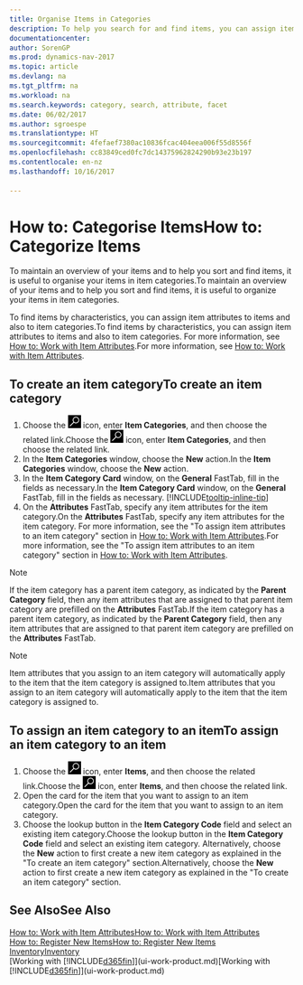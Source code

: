 ```yaml
---
title: Organise Items in Categories
description: To help you search for and find items, you can assign item attributes and organise items in categories.
documentationcenter: 
author: SorenGP
ms.prod: dynamics-nav-2017
ms.topic: article
ms.devlang: na
ms.tgt_pltfrm: na
ms.workload: na
ms.search.keywords: category, search, attribute, facet
ms.date: 06/02/2017
ms.author: sgroespe
ms.translationtype: HT
ms.sourcegitcommit: 4fefaef7380ac10836fcac404eea006f55d8556f
ms.openlocfilehash: cc83849ced0fc7dc14375962824290b93e23b197
ms.contentlocale: en-nz
ms.lasthandoff: 10/16/2017

---
```

# <a name="how-to-categorize-items"></a><span data-ttu-id="3bece-103">How to: Categorise Items</span><span class="sxs-lookup"><span data-stu-id="3bece-103">How to: Categorize Items</span></span>
<span data-ttu-id="3bece-104">To maintain an overview of your items and to help you sort and find items, it is useful to organise your items in item categories.</span><span class="sxs-lookup"><span data-stu-id="3bece-104">To maintain an overview of your items and to help you sort and find items, it is useful to organize your items in item categories.</span></span>

<span data-ttu-id="3bece-105">To find items by characteristics, you can assign item attributes to items and also to item categories.</span><span class="sxs-lookup"><span data-stu-id="3bece-105">To find items by characteristics, you can assign item attributes to items and also to item categories.</span></span> <span data-ttu-id="3bece-106">For more information, see [How to: Work with Item Attributes](inventory-how-work-item-attributes.md).</span><span class="sxs-lookup"><span data-stu-id="3bece-106">For more information, see [How to: Work with Item Attributes](inventory-how-work-item-attributes.md).</span></span>

## <a name="to-create-an-item-category"></a><span data-ttu-id="3bece-107">To create an item category</span><span class="sxs-lookup"><span data-stu-id="3bece-107">To create an item category</span></span>
1. <span data-ttu-id="3bece-108">Choose the ![Search for Page or Report](media/ui-search/search_small.png "Search for Page or Report icon") icon, enter **Item Categories**, and then choose the related link.</span><span class="sxs-lookup"><span data-stu-id="3bece-108">Choose the ![Search for Page or Report](media/ui-search/search_small.png "Search for Page or Report icon") icon, enter **Item Categories**, and then choose the related link.</span></span>
2. <span data-ttu-id="3bece-109">In the **Item Categories** window, choose the **New** action.</span><span class="sxs-lookup"><span data-stu-id="3bece-109">In the **Item Categories** window, choose the **New** action.</span></span>
3. <span data-ttu-id="3bece-110">In the **Item Category Card** window, on the **General** FastTab, fill in the fields as necessary.</span><span class="sxs-lookup"><span data-stu-id="3bece-110">In the **Item Category Card** window, on the **General** FastTab, fill in the fields as necessary.</span></span> [!INCLUDE[tooltip-inline-tip](includes/tooltip-inline-tip_md.md)]
4. <span data-ttu-id="3bece-111">On the **Attributes** FastTab, specify any item attributes for the item category.</span><span class="sxs-lookup"><span data-stu-id="3bece-111">On the **Attributes** FastTab, specify any item attributes for the item category.</span></span> <span data-ttu-id="3bece-112">For more information, see the "To assign item attributes to an item category" section in [How to: Work with Item Attributes](inventory-how-work-item-attributes.md).</span><span class="sxs-lookup"><span data-stu-id="3bece-112">For more information, see the "To assign item attributes to an item category" section in [How to: Work with Item Attributes](inventory-how-work-item-attributes.md).</span></span>

> [!NOTE]  
>   <span data-ttu-id="3bece-113">If the item category has a parent item category, as indicated by the **Parent Category** field, then any item attributes that are assigned to that parent item category are prefilled on the **Attributes** FastTab.</span><span class="sxs-lookup"><span data-stu-id="3bece-113">If the item category has a parent item category, as indicated by the **Parent Category** field, then any item attributes that are assigned to that parent item category are prefilled on the **Attributes** FastTab.</span></span>

> [!NOTE]  
>   <span data-ttu-id="3bece-114">Item attributes that you assign to an item category will automatically apply to the item that the item category is assigned to.</span><span class="sxs-lookup"><span data-stu-id="3bece-114">Item attributes that you assign to an item category will automatically apply to the item that the item category is assigned to.</span></span>

## <a name="to-assign-an-item-category-to-an-item"></a><span data-ttu-id="3bece-115">To assign an item category to an item</span><span class="sxs-lookup"><span data-stu-id="3bece-115">To assign an item category to an item</span></span>
1. <span data-ttu-id="3bece-116">Choose the ![Search for Page or Report](media/ui-search/search_small.png "Search for Page or Report icon") icon, enter **Items**, and then choose the related link.</span><span class="sxs-lookup"><span data-stu-id="3bece-116">Choose the ![Search for Page or Report](media/ui-search/search_small.png "Search for Page or Report icon") icon, enter **Items**, and then choose the related link.</span></span>
2. <span data-ttu-id="3bece-117">Open the card for the item that you want to assign to an item category.</span><span class="sxs-lookup"><span data-stu-id="3bece-117">Open the card for the item that you want to assign to an item category.</span></span>
3. <span data-ttu-id="3bece-118">Choose the lookup button in the **Item Category Code** field and select an existing item category.</span><span class="sxs-lookup"><span data-stu-id="3bece-118">Choose the lookup button in the **Item Category Code** field and select an existing item category.</span></span> <span data-ttu-id="3bece-119">Alternatively, choose the **New** action to first create a new item category as explained in the "To create an item category" section.</span><span class="sxs-lookup"><span data-stu-id="3bece-119">Alternatively, choose the **New** action to first create a new item category as explained in the "To create an item category" section.</span></span>

## <a name="see-also"></a><span data-ttu-id="3bece-120">See Also</span><span class="sxs-lookup"><span data-stu-id="3bece-120">See Also</span></span>
[<span data-ttu-id="3bece-121">How to: Work with Item Attributes</span><span class="sxs-lookup"><span data-stu-id="3bece-121">How to: Work with Item Attributes</span></span>](inventory-how-work-item-attributes.md)  
[<span data-ttu-id="3bece-122">How to: Register New Items</span><span class="sxs-lookup"><span data-stu-id="3bece-122">How to: Register New Items</span></span>](inventory-how-register-new-items.md)  
[<span data-ttu-id="3bece-123">Inventory</span><span class="sxs-lookup"><span data-stu-id="3bece-123">Inventory</span></span>](inventory-manage-inventory.md)  
<span data-ttu-id="3bece-124">[Working with [!INCLUDE[d365fin](includes/d365fin_md.md)]](ui-work-product.md)</span><span class="sxs-lookup"><span data-stu-id="3bece-124">[Working with [!INCLUDE[d365fin](includes/d365fin_md.md)]](ui-work-product.md)</span></span>

